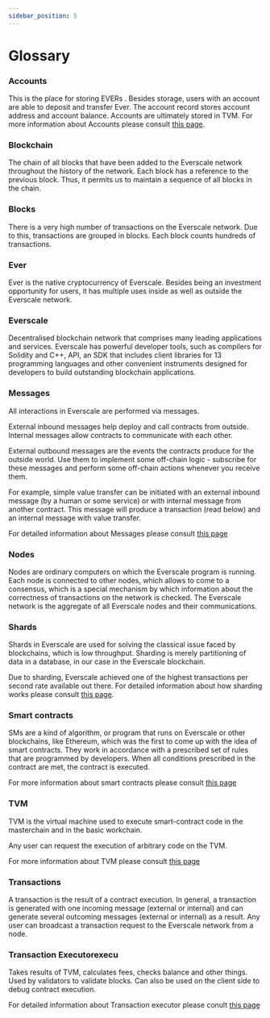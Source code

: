 ```yaml
---
sidebar_position: 5
---
```


# Glossary

### **Accounts**

This is the place for storing EVERs . Besides storage, users with an account are able to deposit and transfer Ever. The account record stores account address and account balance. Accounts are ultimately stored in TVM. For more information about Accounts please consult [this page](../arch/accounts.md).

### **Blockchain**

The chain of all blocks that have been added to the Everscale network throughout the history of the network. Each block has a reference to the previous block. Thus, it permits us to maintain a sequence of all blocks in the chain.

### **Blocks**

There is a very high number of transactions on the Everscale network. Due to this, transactions are grouped in blocks. Each block counts hundreds of transactions.

### **Ever**

Ever is the native cryptocurrency of Everscale. Besides being an investment opportunity for users, it has multiple uses inside as well as outside the Everscale network.

### **Everscale**

Decentralised blockchain network that comprises many leading applications and services. Everscale has powerful developer tools, such as compilers for Solidity and C++, API, an SDK that includes client libraries for 13 programming languages and other convenient instruments designed for developers to build outstanding blockchain applications.

### **Messages**

All interactions in Everscale are performed via messages.

External inbound messages help deploy and call contracts from outside. Internal messages allow contracts to communicate with each other.

External outbound messages are the events the contracts produce for the outside world. Use them to implement some off-chain logic - subscribe for these messages and perform some off-chain actions whenever you receive them.

For example, simple value transfer can be initiated with an external inbound message (by a human or some service) or with internal message from another contract. This message will produce a transaction (read below) and an internal message with value transfer.

For detailed information about Messages please consult [this page](../arch/50-message.md)

### **Nodes**

Nodes are ordinary computers on which the Everscale program is running. Each node is connected to other nodes, which allows to come to a consensus, which is a special mechanism by which information about the correctness of transactions on the network is checked. The Everscale network is the aggregate of all Everscale nodes and their communications.

### **Shards**

Shards in Everscale are used for solving the classical issue faced by blockchains, which is low throughput. Sharding is merely partitioning of data in a database, in our case in the Everscale blockchain.

Due to sharding, Everscale achieved one of the highest transactions per second rate available out there. For detailed information about how sharding works please consult [this page](differences-from-evm.md).

### **Smart contracts**

SMs are a kind of algorithm, or program that runs on Everscale or other blockchains, like Ethereum, which was the first to come up with the idea of smart contracts. They work in accordance with a prescribed set of rules that are programmed by developers. When all conditions prescribed in the contract are met, the contract is executed.

For more information about smart contracts please consult [this page](../develop/smart-contracts/)

### **TVM**

TVM is the virtual machine used to execute smart-contract code in the masterchain and in the basic workchain.

Any user can request the execution of arbitrary code on the TVM.

For more information about TVM please consult [this page](../arch/tvm.md)

### **Transactions**

A transaction is the result of a contract execution. In general, a transaction is generated with one incoming message (external or internal) and can generate several outcoming messages (external or internal) as a result. Any user can broadcast a transaction request to the Everscale network from a node.

### **Transaction Executorexecu**

Takes results of TVM, calculates fees, checks balance and other things. Used by validators to validate blocks. Can also be used on the client side to debug contract execution.

For detailed information about Transaction executor please conult [this page](../arch/60-executor.md)